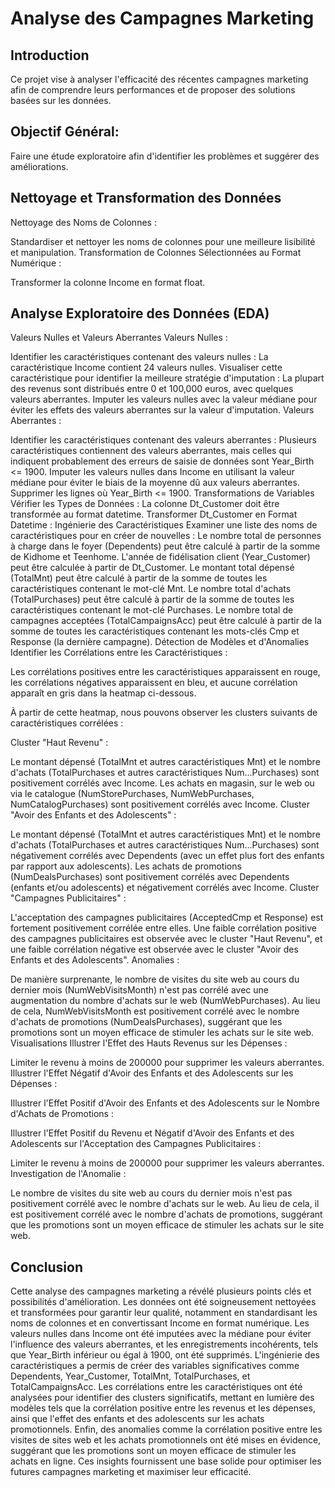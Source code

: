 # Analyse des Campagnes Marketing
## Introduction
Ce projet vise à analyser l'efficacité des récentes campagnes marketing afin de comprendre leurs performances et de proposer des solutions basées sur les données.

## Objectif Général:
Faire une étude exploratoire afin d'identifier les problèmes et suggérer des améliorations.

## Nettoyage et Transformation des Données
Nettoyage des Noms de Colonnes :

Standardiser et nettoyer les noms de colonnes pour une meilleure lisibilité et manipulation.
Transformation de Colonnes Sélectionnées au Format Numérique :

Transformer la colonne Income en format float.
## Analyse Exploratoire des Données (EDA)
Valeurs Nulles et Valeurs Aberrantes
Valeurs Nulles :

Identifier les caractéristiques contenant des valeurs nulles :
La caractéristique Income contient 24 valeurs nulles.
Visualiser cette caractéristique pour identifier la meilleure stratégie d'imputation :
La plupart des revenus sont distribués entre 0 et 100,000 euros, avec quelques valeurs aberrantes.
Imputer les valeurs nulles avec la valeur médiane pour éviter les effets des valeurs aberrantes sur la valeur d'imputation.
Valeurs Aberrantes :

Identifier les caractéristiques contenant des valeurs aberrantes :
Plusieurs caractéristiques contiennent des valeurs aberrantes, mais celles qui indiquent probablement des erreurs de saisie de données sont Year_Birth <= 1900.
Imputer les valeurs nulles dans Income en utilisant la valeur médiane pour éviter le biais de la moyenne dû aux valeurs aberrantes.
Supprimer les lignes où Year_Birth <= 1900.
Transformations de Variables
Vérifier les Types de Données :
La colonne Dt_Customer doit être transformée au format datetime.
Transformer Dt_Customer en Format Datetime :
Ingénierie des Caractéristiques
Examiner une liste des noms de caractéristiques pour en créer de nouvelles :
Le nombre total de personnes à charge dans le foyer (Dependents) peut être calculé à partir de la somme de Kidhome et Teenhome.
L'année de fidélisation client (Year_Customer) peut être calculée à partir de Dt_Customer.
Le montant total dépensé (TotalMnt) peut être calculé à partir de la somme de toutes les caractéristiques contenant le mot-clé Mnt.
Le nombre total d'achats (TotalPurchases) peut être calculé à partir de la somme de toutes les caractéristiques contenant le mot-clé Purchases.
Le nombre total de campagnes acceptées (TotalCampaignsAcc) peut être calculé à partir de la somme de toutes les caractéristiques contenant les mots-clés Cmp et Response (la dernière campagne).
Détection de Modèles et d'Anomalies
Identifier les Corrélations entre les Caractéristiques :

Les corrélations positives entre les caractéristiques apparaissent en rouge, les corrélations négatives apparaissent en bleu, et aucune corrélation apparaît en gris dans la heatmap ci-dessous.

À partir de cette heatmap, nous pouvons observer les clusters suivants de caractéristiques corrélées :

Cluster "Haut Revenu" :

Le montant dépensé (TotalMnt et autres caractéristiques Mnt) et le nombre d'achats (TotalPurchases et autres caractéristiques Num...Purchases) sont positivement corrélés avec Income.
Les achats en magasin, sur le web ou via le catalogue (NumStorePurchases, NumWebPurchases, NumCatalogPurchases) sont positivement corrélés avec Income.
Cluster "Avoir des Enfants et des Adolescents" :

Le montant dépensé (TotalMnt et autres caractéristiques Mnt) et le nombre d'achats (TotalPurchases et autres caractéristiques Num...Purchases) sont négativement corrélés avec Dependents (avec un effet plus fort des enfants par rapport aux adolescents).
Les achats de promotions (NumDealsPurchases) sont positivement corrélés avec Dependents (enfants et/ou adolescents) et négativement corrélés avec Income.
Cluster "Campagnes Publicitaires" :

L'acceptation des campagnes publicitaires (AcceptedCmp et Response) est fortement positivement corrélée entre elles.
Une faible corrélation positive des campagnes publicitaires est observée avec le cluster "Haut Revenu", et une faible corrélation négative est observée avec le cluster "Avoir des Enfants et des Adolescents".
Anomalies :

De manière surprenante, le nombre de visites du site web au cours du dernier mois (NumWebVisitsMonth) n'est pas corrélé avec une augmentation du nombre d'achats sur le web (NumWebPurchases).
Au lieu de cela, NumWebVisitsMonth est positivement corrélé avec le nombre d'achats de promotions (NumDealsPurchases), suggérant que les promotions sont un moyen efficace de stimuler les achats sur le site web.
Visualisations
Illustrer l'Effet des Hauts Revenus sur les Dépenses :

Limiter le revenu à moins de 200000 pour supprimer les valeurs aberrantes.
Illustrer l'Effet Négatif d'Avoir des Enfants et des Adolescents sur les Dépenses :

Illustrer l'Effet Positif d'Avoir des Enfants et des Adolescents sur le Nombre d'Achats de Promotions :

Illustrer l'Effet Positif du Revenu et Négatif d'Avoir des Enfants et des Adolescents sur l'Acceptation des Campagnes Publicitaires :

Limiter le revenu à moins de 200000 pour supprimer les valeurs aberrantes.
Investigation de l'Anomalie :

Le nombre de visites du site web au cours du dernier mois n'est pas positivement corrélé avec le nombre d'achats sur le web.
Au lieu de cela, il est positivement corrélé avec le nombre d'achats de promotions, suggérant que les promotions sont un moyen efficace de stimuler les achats sur le site web.

## Conclusion
Cette analyse des campagnes marketing a révélé plusieurs points clés et possibilités d'amélioration. Les données ont été soigneusement nettoyées et transformées pour garantir leur qualité, notamment en standardisant les noms de colonnes et en convertissant Income en format numérique. Les valeurs nulles dans Income ont été imputées avec la médiane pour éviter l'influence des valeurs aberrantes, et les enregistrements incohérents, tels que Year_Birth inférieur ou égal à 1900, ont été supprimés. L'ingénierie des caractéristiques a permis de créer des variables significatives comme Dependents, Year_Customer, TotalMnt, TotalPurchases, et TotalCampaignsAcc. Les corrélations entre les caractéristiques ont été analysées pour identifier des clusters significatifs, mettant en lumière des modèles tels que la corrélation positive entre les revenus et les dépenses, ainsi que l'effet des enfants et des adolescents sur les achats promotionnels. Enfin, des anomalies comme la corrélation positive entre les visites de sites web et les achats promotionnels ont été mises en évidence, suggérant que les promotions sont un moyen efficace de stimuler les achats en ligne. Ces insights fournissent une base solide pour optimiser les futures campagnes marketing et maximiser leur efficacité.
